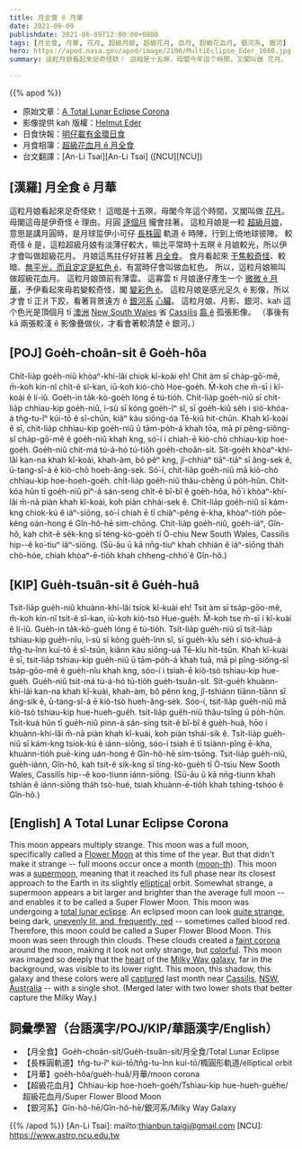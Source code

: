 ```yaml
---
title: 月全食 ê 月華
date: 2021-06-09
publishdate: 2021-06-09T12:00:00+0800
tags: [月全食, 月華, 花月, 超級月娘, 超級花月, 血月, 超級花血月, 銀河系, 銀河]
hero: https://apod.nasa.gov/apod/image/2106/MultiEclipse_Eder_1080.jpg
summary: 這粒月娘看起來足奇怪欸！ 這暗是十五暝，毋閣今年這个時間，又閣叫做 花月。

---
```


{{% apod %}}

- 原始文章：[A Total Lunar Eclipse Corona](https://apod.nasa.gov/apod/ap210609.html)
- 影像提供 kah 版權：[Helmut Eder](https://www.facebook.com/SeeingthroughHelmutEder/)
- 日食快報：[明仔載有金環日食](https://www.nasa.gov/content/june-10-2021-eclipse)
- 月食相簿：[超級花血月 ê 月全食](https://www.facebook.com/media/set/?vanity=APOD.Sky&set=a.3650417948395731)
- 台文翻譯：[An-Li Tsai][An-Li Tsai] ([NCU][NCU])

## [漢羅] 月全食 ê 月華

這粒月娘看起來足奇怪欸！
這暗是十五暝，毋閣今年這个時間，又閣叫做 [花月][Flower Moon]。
毋閣這毋是伊奇怪 ê 理由。月圓 [逐個月][moon-th] 攏會拄著。
這粒月娘是一粒 [超級月娘][supermoon]，意思是講月圓時，是月球踅伊小可仔 [長株圓][elliptical] 軌道 ê 時陣，行到上倚地球彼陣。
較奇怪 ê 是，這粒超級月娘有淡薄仔較大，嘛比平常時十五暝 ê 月娘較光，所以伊才會叫做超級花月。
月娘這馬拄仔好拄著 [月全食][total lunar eclipse t]。
食月看起來 [干焦較奇怪][quite strange]、較暗、[無平光，而且定定是紅色 ê][unevenly lit, and, frequently, red]，有當時仔會叫做血紅色。
所以，這粒月娘嘛叫做超級花血月。
這粒月娘頭前有薄雲。
這寡雲 tī 月娘邊仔產生一个 [微微 ê 月華][faint corona]，予伊看起來毋若變較奇怪，閣 [變彩色 ê][colorful]。
這粒月娘是感光足久 ê 影像，所以才會 tī 正爿下跤，看著背景遠方 ê [銀河系][Milky Way galaxy] [心臟][heart]。
這粒月娘、月影、銀河、kah 這个色光是頂個月 tī [澳洲][Australia] [New South Wales][NSW] 省 [Cassilis][Cassilis] [翕 ê][captured] 孤張影像。
（事後有 kā 兩張較淺 ê 影像疊做伙，才看會著較清楚 ê 銀河。）

## [POJ] Goe̍h-choân-si̍t ê Goe̍h-hôa

Chi̍t-lia̍p goe̍h-niû khòaⁿ-khí-lâi chiok kî-koài eh!
Chit àm sī cha̍p-gō͘-mê, m̄-koh kin-nî chi̍t-ê sî-kan, iū-koh kiò-chò Hoe-goe̍h.
M̄-koh che m̄-sī i kî-koài ê lí-iû.
Goe̍h-in ta̍k-kò-goe̍h lóng ē tú-tio̍h.
Chi̍t-lia̍p goe̍h-niû sī chi̍t-lia̍p chhiau-kip goe̍h-niû, ì-sù sī kóng goe̍h-îⁿ sî, sī goe̍h-kiû se̍h i sió-khóa-á tn̂g-tu-îⁿ kúi-tō ê sî-chūn, kiâⁿ kàu siōng-óa Tē-kiû hit-chūn.
Khah kî-koài ê sī, chit-lia̍p chhiau-kip goe̍h-niû ū tām-po̍h-á khah tōa, mā pí pêng-siông-sî cha̍p-gō͘-mê ê goe̍h-niû khah kng, só͘-í i chiah-ē kiò-chò chhiau-kip hoe-goe̍h.
Goe̍h-niû chit-má tú-á-hó tú-tio̍h goe̍h-choân-si̍t.
Si̍t-goe̍h khòaⁿ-khí-lâi kan-na khah kî-koài, khah-àm, bô pêⁿ kng, jî-chhiáⁿ tiāⁿ-tiāⁿ sī âng-sek ê, ū-tang-sî-á ē kiò-chò hoeh-âng-sek.
Só͘-í, chit-lia̍p goe̍h-niû mā kiò-chò chhiau-kip hoe-hoeh-goe̍h.
chi̍t-lia̍p goe̍h-niû thâu-chêng ū po̍h-hûn.
Chi̍t-kóa hûn tī goe̍h-niû piⁿ-á sán-seng chi̍t-ê bî-bî ê goe̍h-hôa, hō͘ i khòaⁿ-khí-lâi m̄-nā piàn khah kî-koài, koh piàn chhái-sek ê.
Chi̍t-lia̍p goe̍h-niû sī kám-kng chiok-kú ê iáⁿ-siōng, só͘-í chiah ē tī chiàⁿ-pêng ē-kha, khòaⁿ-tio̍h pōe-kéng oán-hong ê Gîn-hô-hē sim-chōng.
Chit-lia̍p goe̍h-niû, goe̍h-iáⁿ, Gîn-hô, kah chit-ê se̍k-kng sī téng-kò-goe̍h tī Ò-chiu New South Wales, Cassilis hip--ê ko͘-tiuⁿ iáⁿ-siōng.
(Sū-āu ū kā nn̄g-tiuⁿ khah chhián ê iáⁿ-siōng tha̍h chò-hóe, chiah khòaⁿ-ē-tio̍h khah chheng-chhó͘ ê Gîn-hô.)



## [KIP] Gue̍h-tsuân-si̍t ê Gue̍h-huâ

Tsi̍t-lia̍p gue̍h-niû khuànn-khí-lâi tsiok kî-kuài eh!
Tsit àm sī tsa̍p-gōo-mê, m̄-koh kin-nî tsi̍t-ê sî-kan, iū-koh kiò-tsò Hue-gue̍h.
M̄-koh tse m̄-sī i kî-kuài ê lí-iû.
Gue̍h-in ta̍k-kò-gue̍h lóng ē tú-tio̍h.
Tsi̍t-lia̍p gue̍h-niû sī tsi̍t-lia̍p tshiau-kip gue̍h-nîu, ì-sù sī kóng gue̍h-înn sî, sī gue̍h-kîu se̍h i sió-khuá-á tn̂g-tu-înn kuí-tō ê sî-tsūn, kiânn kàu siōng-uá Tē-kîu hit-tsūn.
Khah kî-kuài ê sī, tsit-lia̍p tshiau-kip gue̍h-niû ū tām-po̍h-á khah tuā, mā pí pîng-siông-sî tsa̍p-gōo-mê ê gue̍h-nîu khah kng, sóo-í i tsiah-ē kiò-tsò tshiau-kip hue-gue̍h.
Gue̍h-niû tsit-má tú-á-hó tú-tio̍h gue̍h-tsuân-si̍t.
Si̍t-gue̍h khuànn-khí-lâi kan-na khah kî-kuài, khah-àm, bô pênn kng, jî-tshiánn tiānn-tiānn sī âng-sik ê, ū-tang-sî-á ē kiò-tsò hueh-âng-sek.
Sóo-í, tsit-lia̍p gue̍h-niû mā kiò-tsò tshiau-kip hue-hueh-gue̍h.
tsi̍t-lia̍p gue̍h-niû thâu-tsîng ū po̍h-hûn.
Tsi̍t-kuá hûn tī gue̍h-niû pinn-á sán-sing tsi̍t-ê bî-bî ê gue̍h-huâ, hōo i khuànn-khí-lâi m̄-nā piàn khah kî-kuài, koh piàn tshái-sik ê.
Tsi̍t-lia̍p gue̍h-niû sī kám-kng tsiok-kú ê iánn-siōng, sóo-í tsiah ē tī tsiànn-pîng ē-kha, khuànn-tio̍h puē-kíng uán-hong ê Gîn-hô-hē sim-tsōng.
Tsit-lia̍p gue̍h-niû, gue̍h-iánn, Gîn-hô, kah tsit-ê si̍k-kng sī tíng-kò-gue̍h tī Ò-tsiu New Sooth Wales, Cassilis hip--ê koo-tiunn iánn-siōng.
(Sū-āu ū kā nn̄g-tiunn khah tshián ê iánn-siōng tha̍h tsò-hué, tsiah khuànn-ē-tio̍h khah tshing-tshóo ê Gîn-hô.)





## [English] A Total Lunar Eclipse Corona
This moon appears multiply strange. This moon was a full moon, specifically called a [Flower Moon][Flower Moon] at this time of the year. But that didn't make it strange -- full moons occur once a month ([moon-th][moon-th]). This moon was a [supermoon][supermoon], meaning that it reached its full phase near its closest approach to the Earth in its slightly [elliptical][elliptical] orbit. Somewhat strange, a supermoon appears a bit larger and brighter than the average full moon -- and enables it to be called a Super Flower Moon.  This moon was undergoing a [total lunar eclipse][total lunar eclipse]. An eclipsed moon can look [quite strange][quite strange], being dark, [unevenly lit, and, frequently, red][unevenly lit, and, frequently, red] -- sometimes called blood red. Therefore, this moon could be called a Super Flower Blood Moon. This moon was seen through thin clouds. These clouds created a [faint corona][faint corona] around the moon, making it look not only strange, but [colorful][colorful]. This moon was imaged so deeply that the [heart][heart] of the [Milky Way galaxy][Milky Way galaxy], far in the background, was visible to its lower right. This moon, this shadow, this galaxy and these colors were all [captured][captured] last month near [Cassilis][Cassilis], [NSW][NSW], [Australia][Australia] -- with a single shot. (Merged later with two lower shots that better capture the Milky Way.)



## 詞彙學習（台語漢字/POJ/KIP/華語漢字/English）

- 【月全食】Goe̍h-choân-si̍t/Gue̍h-tsuân-si̍t/月全食/Total Lunar Eclipse
- 【長株圓軌道】tn̂g-tu-îⁿ kúi-tō/tn̂g-tu-înn kuí-tō/橢圓形軌道/elliptical orbit
- 【月華】goe̍h-hôa/gue̍h-huâ/月華/moon corona
- 【超級花血月】Chhiau-kip hoe-hoeh-goe̍h/Tshiau-kip hue-hueh-gue̍he/超級花血月/Super Flower Blood Moon
- 【銀河系】Gîn-hô-hē/Gîn-hô-hē/銀河系/Milky Way Galaxy


{{% /apod %}}
[An-Li Tsai]: mailto:thianbun.taigi@gmail.com
[NCU]: https://www.astro.ncu.edu.tw

[Flower Moon]:https://www.almanac.com/content/full-moon-may
[moon-th]:https://en.wikipedia.org/wiki/Month
[supermoon]:https://solarsystem.nasa.gov/news/922/what-is-a-supermoon/
[elliptical]:https://www.nasa.gov/sites/default/files/orbit-3.jpg
[total lunar eclipse t]:https://apod.tw/daily/20210525/
[total lunar eclipse]:https://apod.nasa.gov/apod/ap210525.html
[quite strange]:https://www.sadanduseless.com/wp-content/uploads/2018/11/funny-suprised-cat2.jpg
[unevenly lit, and, frequently, red]:https://apod.nasa.gov/apod/ap201111.html
[faint corona]:https://www.atoptics.co.uk/droplets/cormoon.htm
[colorful]:https://apod.nasa.gov/apod/ap150615.html
[heart]:https://apod.nasa.gov/apod/ap190407.html
[Milky Way galaxy]:https://solarsystem.nasa.gov/resources/285/the-milky-way-galaxy/
[captured]:https://www.facebook.com/SeeingthroughHelmutEder/photos/a.104822107979211/297462595381827/
[Cassilis]:https://en.wikipedia.org/wiki/Cassilis,_New_South_Wales
[NSW]:https://en.wikipedia.org/wiki/New_South_Wales
[Australia]:https://en.wikipedia.org/wiki/Australia
